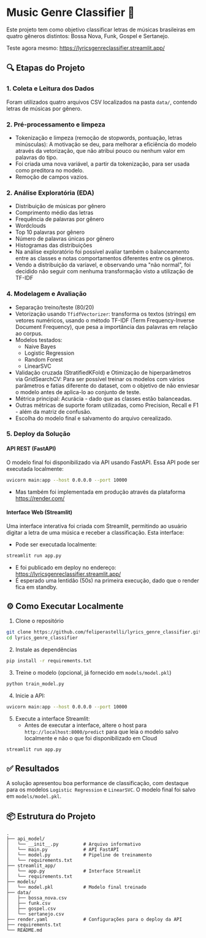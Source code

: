 # Music Genre Classifier 🎵

Este projeto tem como objetivo classificar letras de músicas brasileiras em quatro gêneros distintos: Bossa Nova, Funk, Gospel e Sertanejo.

Teste agora mesmo: https://lyricsgenreclassifier.streamlit.app/

## 🔍 Etapas do Projeto

### 1. Coleta e Leitura dos Dados
Foram utilizados quatro arquivos CSV localizados na pasta `data/`, contendo letras de músicas por gênero.

### 2. Pré-processamento e limpeza
- Tokenização e limpeza (remoção de stopwords, pontuação, letras minúsculas): A motivação se deu, para melhorar a eficiência do modelo através da vetorização, que não atribui pouco ou nenhum valor em palavras do tipo.
- Foi criada uma nova variável, a partir da tokenização, para ser usada como preditora no modelo.
- Remoção de campos vazios.

### 2. Análise Exploratória (EDA)
- Distribuição de músicas por gênero
- Comprimento médio das letras
- Frequência de palavras por gênero
- Wordclouds
- Top 10 palavras por gênero
- Número de palavras únicas por gênero
- Histogramas das distribuições
- Na análise exploratório foi possível avaliar também o balanceamento entre as classes e notas comportamentos diferentes entre os gêneros.
- Vendo a distribuição da varíavel, e observando uma "não normal", foi decidido não seguir com nenhuma transformação visto a utilização de TF-IDF

### 4. Modelagem e Avaliação
- Separação treino/teste (80/20)
- Vetorização usando `TfidfVectorizer`: transforma os textos (strings) em vetores numéricos, usando o método TF-IDF (Term Frequency-Inverse Document Frequency), que pesa a importância das palavras em relação ao corpus.
- Modelos testados:
  - Naive Bayes
  - Logistic Regression
  - Random Forest
  - LinearSVC
- Validação cruzada (StratifiedKFold) e Otimização de hiperparâmetros via GridSearchCV: Para ser possível treinar os modelos com vários parâmetros e fatias diferente do dataset, com o objetivo de não enviesar o modelo antes de aplica-lo ao conjunto de teste.
- Métrica principal: Acurácia - dado que as classes estão balanceadas.
- Outras métricas de suporte foram utilizadas, como Precision, Recall e F1 - além da matriz de confusão.
- Escolha do modelo final e salvamento do arquivo cerealizado.

### 5. Deploy da Solução

#### API REST (FastAPI)
O modelo final foi disponibilizado via API usando FastAPI. Essa API pode ser executada localmente:

```bash
uvicorn main:app --host 0.0.0.0 --port 10000
```

- Mas também foi implementada em produção através da plataforma https://render.com/

#### Interface Web (Streamlit)
Uma interface interativa foi criada com Streamlit, permitindo ao usuário digitar a letra de uma música e receber a classificação. Esta interface:
- Pode ser executada localmente:
```bash
streamlit run app.py
```
- E foi publicado em deploy no endereço: https://lyricsgenreclassifier.streamlit.app/
- É esperado uma lentidão (50s) na primeira execução, dado que o render fica em standby.

## ⚙️ Como Executar Localmente

1. Clone o repositório
```bash
git clone https://github.com/feliperastelli/lyrics_genre_classifier.git
cd lyrics_genre_classifier
```

2. Instale as dependências
```bash
pip install -r requirements.txt
```

3. Treine o modelo (opcional, já fornecido em `models/model.pkl`)
```bash
python train_model.py
```

4. Inicie a API:
```bash
uvicorn main:app --host 0.0.0.0 --port 10000
```

5. Execute a interface Streamlit:
   - Antes de executar a interface, altere o host para `http://localhost:8000/predict` para que leia o modelo salvo localmente e não o que foi disponibilizado em Cloud
```bash
streamlit run app.py
```

## ✅ Resultados
A solução apresentou boa performance de classificação, com destaque para os modelos `Logistic Regression` e `LinearSVC`. O modelo final foi salvo em `models/model.pkl`.

## 📦 Estrutura do Projeto
```
.
├── api_model/
│   └── __init__.py         # Arquivo informativo
│   └── main.py             # API FastAPI
│   └── model.py            # Pipeline de treinamento
│   └── requirements.txt      
├── streamlit_app/
│   └── app.py              # Interface Streamlit
│   └── requirements.txt    
├── models/
│   └── model.pkl           # Modelo final treinado
├── data/
│   ├── bossa_nova.csv
│   ├── funk.csv
│   ├── gospel.csv
│   └── sertanejo.csv
├── render.yaml             # Configurações para o deploy da API
├── requirements.txt
└── README.md
```
